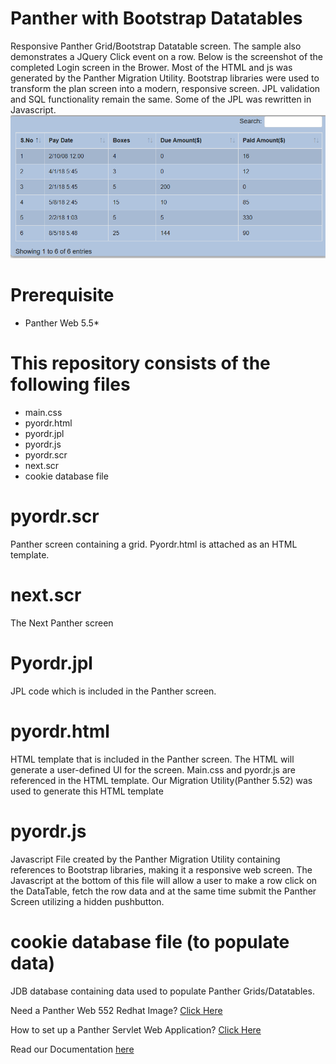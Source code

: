 # Panther with Bootstrap Datatables
Responsive Panther Grid/Bootstrap Datatable screen. The sample also demonstrates a JQuery Click event on a row.
Below is the screenshot of the completed Login screen in the Brower. Most of the HTML and js was generated by the Panther Migration Utility. Bootstrap libraries were used to transform the plan screen into a modern, responsive screen. JPL validation and SQL functionality remain the same. Some of the JPL was rewritten in Javascript.
![](pyordr.PNG)

# Prerequisite
  * Panther Web 5.5* 

# This repository consists of the following files
  * main.css
  * pyordr.html
  * pyordr.jpl
  * pyordr.js
  * pyordr.scr
  * next.scr
  * cookie database file
  
# pyordr.scr
Panther screen containing a grid. Pyordr.html is attached as an HTML template.

# next.scr
The Next Panther screen

# Pyordr.jpl
JPL code which is included in the Panther screen. 

# pyordr.html
HTML template that is included in the Panther screen. The HTML will generate a user-defined UI for the screen. Main.css and pyordr.js are referenced in the HTML template.
Our Migration Utility(Panther 5.52)  was used to generate this HTML template

# pyordr.js
Javascript File created by the Panther Migration Utility containing references to Bootstrap libraries, making it a responsive web screen.
The Javascript at the bottom of this file will allow a user to make a row click on the DataTable, fetch the row data and at the same time submit the Panther Screen utilizing a hidden pushbutton.

# cookie database file (to populate data)
JDB database containing data used to populate Panther Grids/Datatables.

Need a Panther Web 552 Redhat Image? [Click Here](https://hub.docker.com/r/prolificspanther/pantherweb "Named link title") 

How to set up a Panther Servlet Web Application? [Click Here](https://github.com/ProlificsPanther/PantherWeb/releases "Named link title")

Read our Documentation [here](https://docs.prolifics.com)
